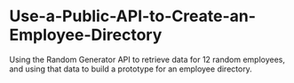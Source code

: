# Use-a-Public-API-to-Create-an-Employee-Directory
Using the Random Generator API to retrieve data for 12 random employees, and using that data to build a prototype for an employee directory. 
